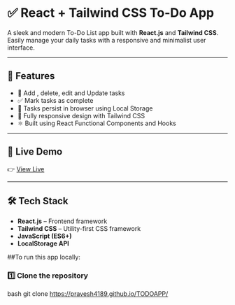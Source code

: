 # ✅ React + Tailwind CSS To-Do App

A sleek and modern To-Do List app built with **React.js** and **Tailwind CSS**.  
Easily manage your daily tasks with a responsive and minimalist user interface.

---

## 🚀 Features

- 📝 Add , delete, edit and Update tasks
- ✅ Mark tasks as complete
- 💾 Tasks persist in browser using Local Storage
- 📱 Fully responsive design with Tailwind CSS
- ⚛️ Built using React Functional Components and Hooks

---

## 🔗 Live Demo

👉 [View Live](https://pravesh4189.github.io/TODOAPP/)

---

## 🛠️ Tech Stack

- **React.js** – Frontend framework
- **Tailwind CSS** – Utility-first CSS framework
- **JavaScript (ES6+)**
- **LocalStorage API**
  
##To run this app locally:

### 1️⃣ Clone the repository

bash
git clone https://pravesh4189.github.io/TODOAPP/
